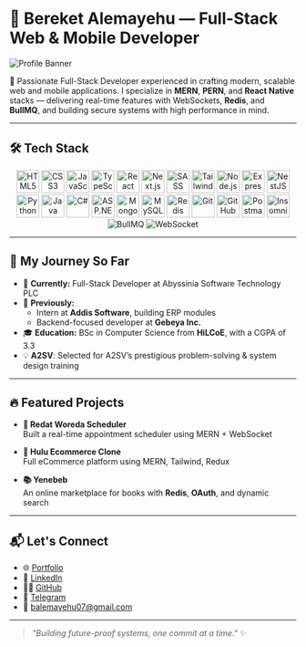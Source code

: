 # 🚀 Bereket Alemayehu — Full-Stack Web & Mobile Developer

![Profile Banner](https://capsule-render.vercel.app/api?type=waving&color=gradient&height=180&section=header&text=Hey%20👋%20I'm%20Bereket&fontSize=35&fontAlign=50&fontColor=fff)

🎯 Passionate Full-Stack Developer experienced in crafting modern, scalable web and mobile applications. I specialize in **MERN**, **PERN**, and **React Native** stacks — delivering real-time features with WebSockets, **Redis**, and **BullMQ**, and building secure systems with high performance in mind.

---

## 🛠️ Tech Stack

<div align="center">
  
<!-- Frontend -->
<img src="https://cdn.jsdelivr.net/gh/devicons/devicon/icons/html5/html5-original.svg" height="40" alt="HTML5" />
<img src="https://cdn.jsdelivr.net/gh/devicons/devicon/icons/css3/css3-original.svg" height="40" alt="CSS3" />
<img src="https://cdn.jsdelivr.net/gh/devicons/devicon/icons/javascript/javascript-original.svg" height="40" alt="JavaScript" />
<img src="https://cdn.jsdelivr.net/gh/devicons/devicon/icons/typescript/typescript-original.svg" height="40" alt="TypeScript" />
<img src="https://cdn.jsdelivr.net/gh/devicons/devicon/icons/react/react-original.svg" height="40" alt="React" />
<img src="https://cdn.jsdelivr.net/gh/devicons/devicon/icons/nextjs/nextjs-original.svg" height="40" alt="Next.js" />
<img src="https://cdn.jsdelivr.net/gh/devicons/devicon/icons/sass/sass-original.svg" height="40" alt="SASS" />
<img src="https://cdn.jsdelivr.net/gh/devicons/devicon/icons/tailwindcss/tailwindcss-plain.svg" height="40" alt="Tailwind CSS" />

<!-- Backend -->
<img src="https://cdn.jsdelivr.net/gh/devicons/devicon/icons/nodejs/nodejs-original.svg" height="40" alt="Node.js" />
<img src="https://cdn.jsdelivr.net/gh/devicons/devicon/icons/express/express-original.svg" height="40" alt="Express.js" />
<img src="https://cdn.jsdelivr.net/gh/devicons/devicon/icons/nestjs/nestjs-plain.svg" height="40" alt="NestJS" />
<img src="https://cdn.jsdelivr.net/gh/devicons/devicon/icons/python/python-original.svg" height="40" alt="Python" />
<img src="https://cdn.jsdelivr.net/gh/devicons/devicon/icons/java/java-original.svg" height="40" alt="Java" />
<img src="https://cdn.jsdelivr.net/gh/devicons/devicon/icons/csharp/csharp-original.svg" height="40" alt="C#" />
<img src="https://cdn.jsdelivr.net/gh/devicons/devicon/icons/dot-net/dot-net-original.svg" height="40" alt="ASP.NET" />

<!-- Database / Infra -->
<img src="https://cdn.jsdelivr.net/gh/devicons/devicon/icons/mongodb/mongodb-original.svg" height="40" alt="MongoDB" />
<img src="https://cdn.jsdelivr.net/gh/devicons/devicon/icons/mysql/mysql-original.svg" height="40" alt="MySQL" />
<img src="https://cdn.jsdelivr.net/gh/devicons/devicon/icons/redis/redis-original.svg" height="40" alt="Redis" />

<!-- Tools -->
<img src="https://cdn.jsdelivr.net/gh/devicons/devicon/icons/git/git-original.svg" height="40" alt="Git" />
<img src="https://cdn.jsdelivr.net/gh/devicons/devicon/icons/github/github-original.svg" height="40" alt="GitHub" />
<img src="https://cdn.jsdelivr.net/gh/devicons/devicon/icons/postman/postman-original.svg" height="40" alt="Postman" />
<img src="https://cdn.jsdelivr.net/gh/devicons/devicon/icons/insomnia/insomnia-original.svg" height="40" alt="Insomnia" />

<!-- Others -->
<img src="https://img.shields.io/badge/BullMQ-red?style=for-the-badge&logo=redis&logoColor=white" alt="BullMQ" />
<img src="https://img.shields.io/badge/WebSocket-00c7b7?style=for-the-badge&logo=websockets&logoColor=white" alt="WebSocket" />

</div>

---

## 🧠 My Journey So Far

- 🔧 **Currently:** Full-Stack Developer at Abyssinia Software Technology PLC  
- 🏢 **Previously:**  
  - Intern at **Addis Software**, building ERP modules  
  - Backend-focused developer at **Gebeya Inc.**  
- 🎓 **Education:** BSc in Computer Science from **HiLCoE**, with a CGPA of 3.3  
- 💡 **A2SV**: Selected for A2SV’s prestigious problem-solving & system design training

---

## 🔥 Featured Projects

- **📆 Redat Woreda Scheduler**  
  Built a real-time appointment scheduler using MERN + WebSocket

- **🛒 Hulu Ecommerce Clone**  
  Full eCommerce platform using MERN, Tailwind, Redux

- **📚 Yenebeb**  
  An online marketplace for books with **Redis**, **OAuth**, and dynamic search

---

## 📬 Let's Connect

- 🌐 [Portfolio](https://bereketalemayehu.vercel.app/)
- 💼 [LinkedIn](https://www.linkedin.com/in/bereket-alemayehu-220346214/)
- 🧑‍💻 [GitHub](https://github.com/Hilcbek)
- 💬 [Telegram](https://t.me/endekalu_1)
- 📧 balemayehu07@gmail.com

---

> _"Building future-proof systems, one commit at a time."_ ✨

